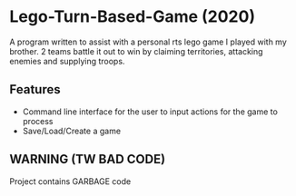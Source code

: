 # Lego-Turn-Based-Game (2020)
A program written to assist with a personal rts lego game I played with my brother. 2 teams battle it out to win by claiming territories, attacking enemies and supplying troops.

## Features
  - Command line interface for the user to input actions for the game to process
  - Save/Load/Create a game

## WARNING (TW BAD CODE)
Project contains GARBAGE code
